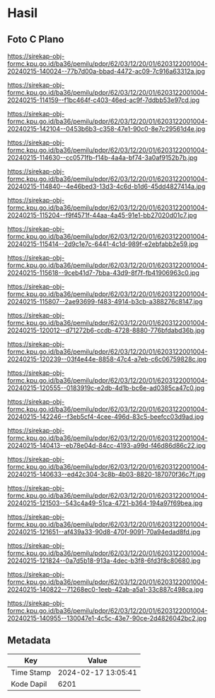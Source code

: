 # Hasil

## Foto C Plano

https://sirekap-obj-formc.kpu.go.id/ba36/pemilu/pdpr/62/03/12/20/01/6203122001004-20240215-140024--77b7d00a-bbad-4472-ac09-7c916a63312a.jpg

https://sirekap-obj-formc.kpu.go.id/ba36/pemilu/pdpr/62/03/12/20/01/6203122001004-20240215-114159--f1bc464f-c403-46ed-ac9f-7ddbb53e97cd.jpg

https://sirekap-obj-formc.kpu.go.id/ba36/pemilu/pdpr/62/03/12/20/01/6203122001004-20240215-142104--0453b6b3-c358-47e1-90c0-8e7c29561d4e.jpg

https://sirekap-obj-formc.kpu.go.id/ba36/pemilu/pdpr/62/03/12/20/01/6203122001004-20240215-114630--cc0571fb-f14b-4a4a-bf74-3a0af9152b7b.jpg

https://sirekap-obj-formc.kpu.go.id/ba36/pemilu/pdpr/62/03/12/20/01/6203122001004-20240215-114840--4e46bed3-13d3-4c6d-b1d6-45dd4827414a.jpg

https://sirekap-obj-formc.kpu.go.id/ba36/pemilu/pdpr/62/03/12/20/01/6203122001004-20240215-115204--f9f4571f-44aa-4a45-91e1-bb27020d01c7.jpg

https://sirekap-obj-formc.kpu.go.id/ba36/pemilu/pdpr/62/03/12/20/01/6203122001004-20240215-115414--2d9c1e7c-6441-4c1d-989f-e2ebfabb2e59.jpg

https://sirekap-obj-formc.kpu.go.id/ba36/pemilu/pdpr/62/03/12/20/01/6203122001004-20240215-115618--9ceb41d7-7bba-43d9-8f7f-fb41906963c0.jpg

https://sirekap-obj-formc.kpu.go.id/ba36/pemilu/pdpr/62/03/12/20/01/6203122001004-20240215-115807--2ae93699-f483-4914-b3cb-a388276c8147.jpg

https://sirekap-obj-formc.kpu.go.id/ba36/pemilu/pdpr/62/03/12/20/01/6203122001004-20240215-120012--d71272b6-ccdb-4728-8880-776bfdabd36b.jpg

https://sirekap-obj-formc.kpu.go.id/ba36/pemilu/pdpr/62/03/12/20/01/6203122001004-20240215-120239--03f4e44e-8858-47c4-a7eb-c6c06759828c.jpg

https://sirekap-obj-formc.kpu.go.id/ba36/pemilu/pdpr/62/03/12/20/01/6203122001004-20240215-120555--0183919c-e2db-4d1b-bc6e-ad0385ca47c0.jpg

https://sirekap-obj-formc.kpu.go.id/ba36/pemilu/pdpr/62/03/12/20/01/6203122001004-20240215-142246--f3eb5cf4-4cee-496d-83c5-beefcc03d9ad.jpg

https://sirekap-obj-formc.kpu.go.id/ba36/pemilu/pdpr/62/03/12/20/01/6203122001004-20240215-140413--eb78e04d-84cc-4193-a99d-f46d86d86c22.jpg

https://sirekap-obj-formc.kpu.go.id/ba36/pemilu/pdpr/62/03/12/20/01/6203122001004-20240215-140633--ed42c304-3c8b-4b03-8820-187070f36c7f.jpg

https://sirekap-obj-formc.kpu.go.id/ba36/pemilu/pdpr/62/03/12/20/01/6203122001004-20240215-121503--543c4a49-51ca-4721-b364-194a97f69bea.jpg

https://sirekap-obj-formc.kpu.go.id/ba36/pemilu/pdpr/62/03/12/20/01/6203122001004-20240215-121651--af439a33-90d8-470f-9091-70a94edad8fd.jpg

https://sirekap-obj-formc.kpu.go.id/ba36/pemilu/pdpr/62/03/12/20/01/6203122001004-20240215-121824--0a7d5b18-913a-4dec-b3f8-6fd3f8c80680.jpg

https://sirekap-obj-formc.kpu.go.id/ba36/pemilu/pdpr/62/03/12/20/01/6203122001004-20240215-140822--71268ec0-1eeb-42ab-a5a1-33c887c498ca.jpg

https://sirekap-obj-formc.kpu.go.id/ba36/pemilu/pdpr/62/03/12/20/01/6203122001004-20240215-140955--130047e1-4c5c-43e7-90ce-2d4826042bc2.jpg


## Metadata

| Key        | Value               |
| ---------- | ------------------- |
| Time Stamp | 2024-02-17 13:05:41 |
| Kode Dapil | 6201                |



